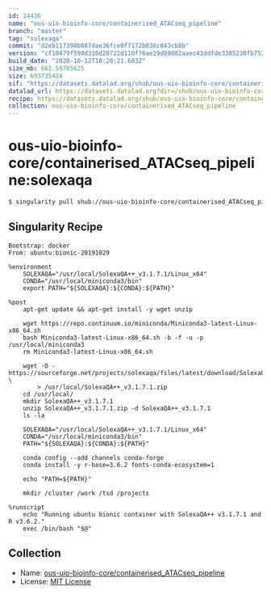 ```yaml
---
id: 14436
name: "ous-uio-bioinfo-core/containerised_ATACseq_pipeline"
branch: "master"
tag: "solexaqa"
commit: "d2eb117398b087dae36fce0f7172b036c843cb8b"
version: "cf10479f590d310d20722d110f76ae19d89082aaec41ddfde3305230fb752ebd"
build_date: "2020-10-12T18:20:21.603Z"
size_mb: 661.59765625
size: 693735424
sif: "https://datasets.datalad.org/shub/ous-uio-bioinfo-core/containerised_ATACseq_pipeline/solexaqa/2020-10-12-d2eb1173-cf10479f/cf10479f590d310d20722d110f76ae19d89082aaec41ddfde3305230fb752ebd.sif"
datalad_url: https://datasets.datalad.org?dir=/shub/ous-uio-bioinfo-core/containerised_ATACseq_pipeline/solexaqa/2020-10-12-d2eb1173-cf10479f/
recipe: https://datasets.datalad.org/shub/ous-uio-bioinfo-core/containerised_ATACseq_pipeline/solexaqa/2020-10-12-d2eb1173-cf10479f/Singularity
collection: ous-uio-bioinfo-core/containerised_ATACseq_pipeline
---
```


# ous-uio-bioinfo-core/containerised_ATACseq_pipeline:solexaqa

```bash
$ singularity pull shub://ous-uio-bioinfo-core/containerised_ATACseq_pipeline:solexaqa
```

## Singularity Recipe

```singularity
Bootstrap: docker
From: ubuntu:bionic-20191029

%environment
	SOLEXAQA="/usr/local/SolexaQA++_v3.1.7.1/Linux_x64"
	CONDA="/usr/local/miniconda3/bin"
	export PATH="${SOLEXAQA}:${CONDA}:${PATH}"

%post
	apt-get update && apt-get install -y wget unzip

	wget https://repo.continuum.io/miniconda/Miniconda3-latest-Linux-x86_64.sh
	bash Miniconda3-latest-Linux-x86_64.sh -b -f -u -p /usr/local/miniconda3
	rm Miniconda3-latest-Linux-x86_64.sh

	wget -O - https://sourceforge.net/projects/solexaqa/files/latest/download/SolexaQA++_v3.1.7.1.zip \
		> /usr/local/SolexaQA++_v3.1.7.1.zip
	cd /usr/local/
	mkdir SolexaQA++_v3.1.7.1
	unzip SolexaQA++_v3.1.7.1.zip -d SolexaQA++_v3.1.7.1
	ls -la

	SOLEXAQA="/usr/local/SolexaQA++_v3.1.7.1/Linux_x64"
	CONDA="/usr/local/miniconda3/bin"
	PATH="${SOLEXAQA}:${CONDA}:${PATH}"      

	conda config --add channels conda-forge
	conda install -y r-base=3.6.2 fonts-conda-ecosystem=1
      
	echo "PATH=${PATH}"

	mkdir /cluster /work /tsd /projects
      
%runscript
	echo "Running ubuntu bionic container with SolexaQA++ v3.1.7.1 and R v3.6.2."
	exec /bin/bash "$@"
```

## Collection

 - Name: [ous-uio-bioinfo-core/containerised_ATACseq_pipeline](https://github.com/ous-uio-bioinfo-core/containerised_ATACseq_pipeline)
 - License: [MIT License](https://api.github.com/licenses/mit)

